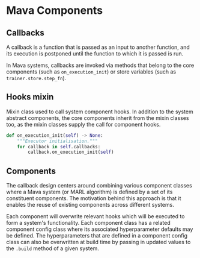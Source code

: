 # Mava Components



## Callbacks
A callback is a function that is passed as an input to another function, and its execution is postponed until the function to which it is passed is run.

In Mava systems, callbacks are invoked via methods that belong to the core components (such as `on_execution_init`) or store variables (such as `trainer.store.step_fn`).

## Hooks mixin
Mixin class used to call system component hooks. In addition to the system abstract components, the core components inherit from the mixin classes too, as the mixin classes supply the call for component hooks.

```python
def on_execution_init(self) -> None:
    """Executor initialisation."""
    for callback in self.callbacks:
        callback.on_execution_init(self)
```

## Components

The callback design centers around combining various component classes where a Mava system (or MARL algorithm) is defined by a set of its constituent components. The motivation behind this approach is that it enables the reuse of existing components across different systems.

Each component will overwrite relevant hooks which will be executed to form a system's functionality. Each component class has a related component config class where its associated hyperparameter defaults may be defined. The hyperparameters that are defined in a component config class can also be overwritten at build time by passing in updated values to the `.build` method of a given system.
